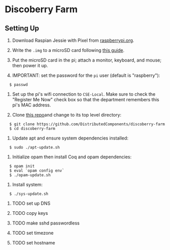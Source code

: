 # Discoberry Farm

## Setting Up

1. Download Raspian Jessie with Pixel from
   [raspberrypi.org](https://www.raspberrypi.org/downloads/raspbian/).

1. Write the `.img` to a microSD card following
   [this guide](https://www.raspberrypi.org/documentation/installation/installing-images/README.md).

1. Put the microSD card in the pi; attach a monitor, keyboard, and mouse;
   then power it up.

1. IMPORTANT: set the password for the `pi` user (default is "raspberry"):
```
  $ passwd
```

1. Set up the pi's wifi connection to `CSE-Local`. Make sure to check the
   "Register Me Now" check box so that the department remembers this pi's
   MAC address.

1. Clone [this repo](https://github.com/DistributedComponents/discoberry-farm)and change to its top level directory:
```
  $ git clone https://github.com/DistributedComponents/discoberry-farm
  $ cd discoberry-farm
```

1. Update apt and ensure system dependencies installed:
```
  $ sudo ./apt-update.sh
```

1. Initialize opam then install Coq and opam dependencies:
```
  $ opam init
  $ eval `opam config env`
  $ ./opam-update.sh
```

1. Install system:
```
  $ ./sys-update.sh
```

1. TODO set up DNS

1. TODO copy keys

1. TODO make sshd passwordless

1. TODO set timezone

1. TODO set hostname
